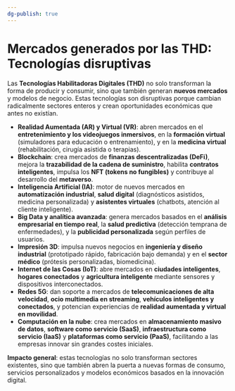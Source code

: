 ```yaml
---
dg-publish: true
---
```


# Mercados generados por las THD: Tecnologías disruptivas

Las **Tecnologías Habilitadoras Digitales (THD)** no solo transforman la forma de producir y consumir, sino que también generan **nuevos mercados** y modelos de negocio. Estas tecnologías son disruptivas porque cambian radicalmente sectores enteros y crean oportunidades económicas que antes no existían.

* **Realidad Aumentada (AR) y Virtual (VR)**: abren mercados en el **entretenimiento y los videojuegos inmersivos**, en la **formación virtual** (simuladores para educación o entrenamiento), y en la **medicina virtual** (rehabilitación, cirugía asistida o terapias).
* **Blockchain**: crea mercados de **finanzas descentralizadas (DeFi)**, mejora la **trazabilidad de la cadena de suministro**, habilita **contratos inteligentes**, impulsa los **NFT (tokens no fungibles)** y contribuye al desarrollo del **metaverso**.
* **Inteligencia Artificial (IA)**: motor de nuevos mercados en **automatización industrial**, **salud digital** (diagnósticos asistidos, medicina personalizada) y **asistentes virtuales** (chatbots, atención al cliente inteligente).
* **Big Data y analítica avanzada**: genera mercados basados en el **análisis empresarial en tiempo real**, la **salud predictiva** (detección temprana de enfermedades), y la **publicidad personalizada** según perfiles de usuarios.
* **Impresión 3D**: impulsa nuevos negocios en **ingeniería y diseño industrial** (prototipado rápido, fabricación bajo demanda) y en el **sector médico** (prótesis personalizadas, biomedicina).
* **Internet de las Cosas (IoT)**: abre mercados en **ciudades inteligentes**, **hogares conectados** y **agricultura inteligente** mediante sensores y dispositivos interconectados.
* **Redes 5G**: dan soporte a mercados de **telecomunicaciones de alta velocidad**, **ocio multimedia en streaming**, **vehículos inteligentes y conectados**, y potencian experiencias de **realidad aumentada y virtual en movilidad**.
* **Computación en la nube**: crea mercados en **almacenamiento masivo de datos**, **software como servicio (SaaS)**, **infraestructura como servicio (IaaS)** y **plataformas como servicio (PaaS)**, facilitando a las empresas innovar sin grandes costes iniciales.

**Impacto general**: estas tecnologías no solo transforman sectores existentes, sino que también abren la puerta a nuevas formas de consumo, servicios personalizados y modelos económicos basados en la innovación digital.
